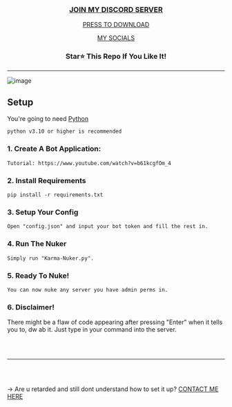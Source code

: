 
<h3 align="center">
<a href="https://discord.gg/uPVEtUBTYg">JOIN MY DISCORD SERVER</a>
</h3>

<p align="center">
<a href="https://github.com/dtbSSL/Karma-Nuker/releases/download/Karma-Nuker/Karma-Nuker.rar">PRESS TO DOWNLOAD</a>
<p align="center">
<a href="https://guns.lol/ssl">MY SOCIALS</a>
</p>
<h3 align="center">
Star⭐ This Repo If You Like It!
</h3>
 
---
![image](https://cdn.discordapp.com/attachments/1151160805761495120/1152892507500314724/image.png)

## Setup

You're going to need [Python](https://www.python.org/downloads/) 
```sh-session
python v3.10 or higher is recommended
```

### 1. Create A Bot Application:
```
Tutorial: https://www.youtube.com/watch?v=b61kcgfOm_4
```
### 2. Install Requirements
```
pip install -r requirements.txt
```
### 3. Setup Your Config
```
Open "config.json" and input your bot token and fill the rest in. 
```
### 4. Run The Nuker
```
Simply run "Karma-Nuker.py". 
```
### 5. Ready To Nuke!
```
You can now nuke any server you have admin perms in. 
```
### 6. Disclaimer!
There might be a flaw of code appearing after pressing "Enter" when it tells you to, dw ab it. Just type in your command into the server. 

<hr style="border-radius: 2%; margin-top: 60px; margin-bottom: 60px;" noshade="" size="20" width="100%">

→ Are u retarded and still dont understand how to set it up? [CONTACT ME HERE](https://guns.lol/law)

 
